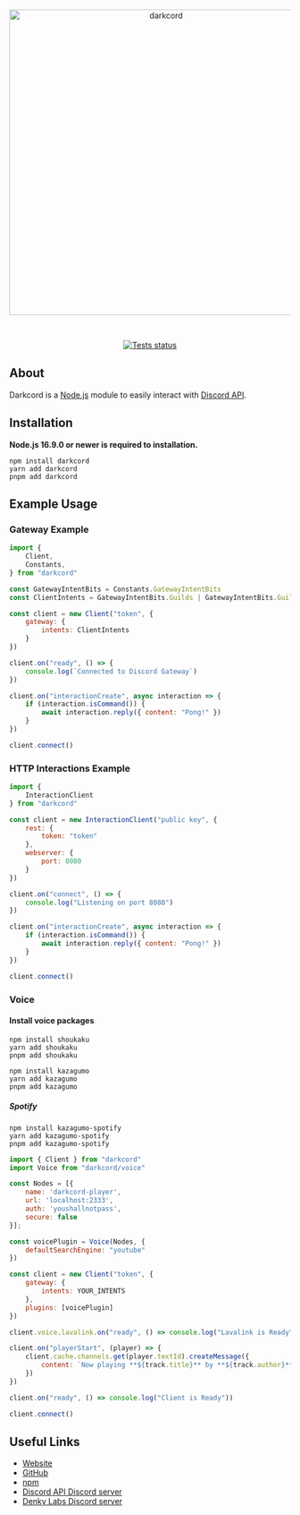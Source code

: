 <div align="center">
	<br />
    	<p>
		<img src="https://media.discordapp.net/attachments/903700220259487767/1068110112687935518/darkcord.png" width="546" alt="darkcord" />
	</p>
    <br />
    	<p>
		<a href="https://github.com/denkylabs/darkcord/actions"><img src="https://github.com/denkylabs/darkcord/actions/workflows/tests.yml/badge.svg" alt="Tests status" /></a>
	</p>
</div>

## About
Darkcord is a [Node.js](https://nodejs.org) module to easily interact with
[Discord API](https://discord.com/developers/docs/intro).

## Installation
**Node.js 16.9.0 or newer is required to installation.**

```sh-session
npm install darkcord
yarn add darkcord
pnpm add darkcord
```

## Example Usage

### Gateway Example
```js
import {
    Client,
    Constants,
} from "darkcord"

const GatewayIntentBits = Constants.GatewayIntentBits
const ClientIntents = GatewayIntentBits.Guilds | GatewayIntentBits.GuildMessage | GatewayIntentBits.MessageContent

const client = new Client("token", {
    gateway: {
        intents: ClientIntents
    }
})

client.on("ready", () => {
    console.log(`Connected to Discord Gateway`)
})

client.on("interactionCreate", async interaction => {
    if (interaction.isCommand()) {
        await interaction.reply({ content: "Pong!" })
    }
})

client.connect()
```
### HTTP Interactions Example
```js
import {
    InteractionClient
} from "darkcord"

const client = new InteractionClient("public key", {
    rest: {
        token: "token"
    },
    webserver: {
        port: 8080
    }
})

client.on("connect", () => {
    console.log("Listening on port 8080")
})

client.on("interactionCreate", async interaction => {
    if (interaction.isCommand()) {
        await interaction.reply({ content: "Pong!" })
    }
})

client.connect()
```

### Voice

#### Install voice packages
```sh-session
npm install shoukaku
yarn add shoukaku
pnpm add shoukaku

npm install kazagumo
yarn add kazagumo
pnpm add kazagumo
```

##### Spotify
```sh-session
npm install kazagumo-spotify
yarn add kazagumo-spotify
pnpm add kazagumo-spotify
```

```js
import { Client } from "darkcord"
import Voice from "darkcord/voice"

const Nodes = [{
    name: 'darkcord-player',
    url: 'localhost:2333',
    auth: 'youshallnotpass',
    secure: false
}];

const voicePlugin = Voice(Nodes, {
    defaultSearchEngine: "youtube"
})

const client = new Client("token", {
    gateway: {
        intents: YOUR_INTENTS
    },
    plugins: [voicePlugin]
})

client.voice.lavalink.on("ready", () => console.log("Lavalink is Ready"))

client.on("playerStart", (player) => {
    client.cache.channels.get(player.textId).createMessage({
        content: `Now playing **${track.title}** by **${track.author}**`
    })
})

client.on("ready", () => console.log("Client is Ready"))

client.connect()
```

## Useful Links
- [Website](https://darkcord.denkylabs.com)
- [GitHub](https://github.com/denkylabs/darkcord)
- [npm](https://npmjs.com/package/darkcord)
- [Discord API Discord server](https://discord.gg/discord-api)
- [Denky Labs Discord server](https://discord.gg/98DNuKDx8j)
